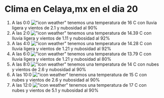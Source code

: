 # Clima en Celaya,mx en el dia 20

1. A las 0:0 !["icon weather"](http://openweathermap.org/img/w/10n.png) tenemos una temperatura de 16 C con lluvia ligera y  vientos de 2.1 y nubosidad al 90%
1. A las 2:0 !["icon weather"](http://openweathermap.org/img/w/10n.png) tenemos una temperatura de 14.39 C con lluvia ligera y  vientos de 1.11 y nubosidad al 92%
1. A las 4:0 !["icon weather"](http://openweathermap.org/img/w/10n.png) tenemos una temperatura de 14.28 C con lluvia ligera y  vientos de 1.21 y nubosidad al 92%
1. A las 6:0 !["icon weather"](http://openweathermap.org/img/w/10n.png) tenemos una temperatura de 13.79 C con lluvia ligera y  vientos de 1.21 y nubosidad al 80%
1. A las 8:0 !["icon weather"](http://openweathermap.org/img/w/04n.png) tenemos una temperatura de 14 C con nubes y  vientos de 2.6 y nubosidad al 90%
1. A las 10:0 !["icon weather"](http://openweathermap.org/img/w/04d.png) tenemos una temperatura de 15 C con nubes y  vientos de 2.6 y nubosidad al 90%
1. A las 12:0 !["icon weather"](http://openweathermap.org/img/w/04d.png) tenemos una temperatura de 17 C con nubes y  vientos de 5.1 y nubosidad al 90%
